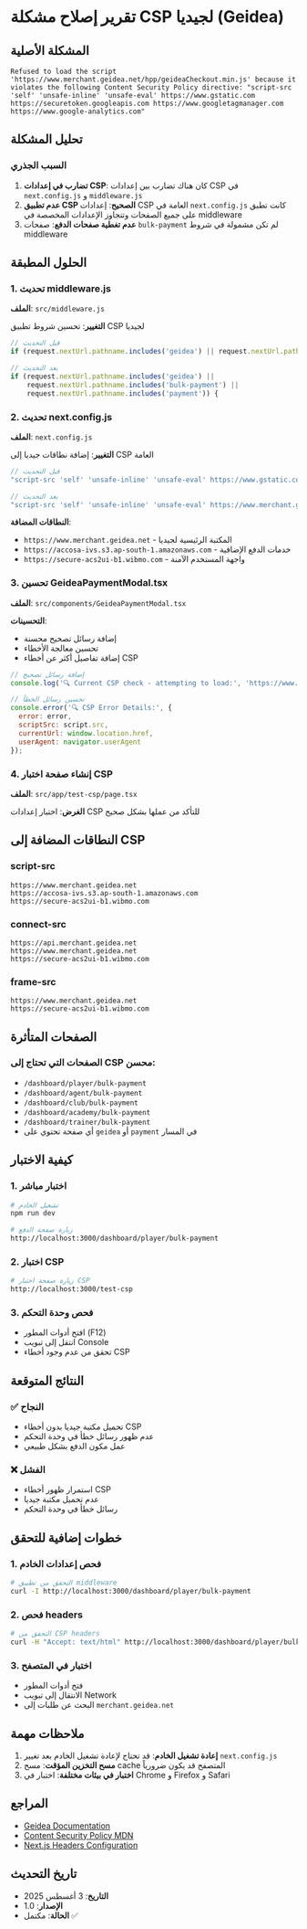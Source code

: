 # تقرير إصلاح مشكلة CSP لجيديا (Geidea)

## المشكلة الأصلية
```
Refused to load the script 'https://www.merchant.geidea.net/hpp/geideaCheckout.min.js' because it violates the following Content Security Policy directive: "script-src 'self' 'unsafe-inline' 'unsafe-eval' https://www.gstatic.com https://securetoken.googleapis.com https://www.googletagmanager.com https://www.google-analytics.com"
```

## تحليل المشكلة

### السبب الجذري
1. **تضارب في إعدادات CSP**: كان هناك تضارب بين إعدادات CSP في `next.config.js` و `middleware.js`
2. **عدم تطبيق CSP الصحيح**: إعدادات CSP العامة في `next.config.js` كانت تطبق على جميع الصفحات وتتجاوز الإعدادات المخصصة في middleware
3. **عدم تغطية صفحات الدفع**: صفحات `bulk-payment` لم تكن مشمولة في شروط middleware

## الحلول المطبقة

### 1. تحديث middleware.js
**الملف**: `src/middleware.js`

**التغيير**: تحسين شروط تطبيق CSP لجيديا
```javascript
// قبل التحديث
if (request.nextUrl.pathname.includes('geidea') || request.nextUrl.pathname.includes('payment')) {

// بعد التحديث  
if (request.nextUrl.pathname.includes('geidea') || 
    request.nextUrl.pathname.includes('bulk-payment') || 
    request.nextUrl.pathname.includes('payment')) {
```

### 2. تحديث next.config.js
**الملف**: `next.config.js`

**التغيير**: إضافة نطاقات جيديا إلى CSP العامة
```javascript
// قبل التحديث
"script-src 'self' 'unsafe-inline' 'unsafe-eval' https://www.gstatic.com https://securetoken.googleapis.com https://www.googletagmanager.com https://www.google-analytics.com"

// بعد التحديث
"script-src 'self' 'unsafe-inline' 'unsafe-eval' https://www.merchant.geidea.net https://accosa-ivs.s3.ap-south-1.amazonaws.com https://secure-acs2ui-b1.wibmo.com https://www.gstatic.com https://securetoken.googleapis.com https://www.googletagmanager.com https://www.google-analytics.com"
```

**النطاقات المضافة**:
- `https://www.merchant.geidea.net` - المكتبة الرئيسية لجيديا
- `https://accosa-ivs.s3.ap-south-1.amazonaws.com` - خدمات الدفع الإضافية
- `https://secure-acs2ui-b1.wibmo.com` - واجهة المستخدم الآمنة

### 3. تحسين GeideaPaymentModal.tsx
**الملف**: `src/components/GeideaPaymentModal.tsx`

**التحسينات**:
- إضافة رسائل تصحيح محسنة
- تحسين معالجة الأخطاء
- إضافة تفاصيل أكثر عن أخطاء CSP

```javascript
// إضافة رسائل تصحيح
console.log('🔍 Current CSP check - attempting to load:', 'https://www.merchant.geidea.net/hpp/geideaCheckout.min.js');

// تحسين رسائل الخطأ
console.error('🔍 CSP Error Details:', {
  error: error,
  scriptSrc: script.src,
  currentUrl: window.location.href,
  userAgent: navigator.userAgent
});
```

### 4. إنشاء صفحة اختبار CSP
**الملف**: `src/app/test-csp/page.tsx`

**الغرض**: اختبار إعدادات CSP للتأكد من عملها بشكل صحيح

## النطاقات المضافة إلى CSP

### script-src
```
https://www.merchant.geidea.net
https://accosa-ivs.s3.ap-south-1.amazonaws.com  
https://secure-acs2ui-b1.wibmo.com
```

### connect-src
```
https://api.merchant.geidea.net
https://www.merchant.geidea.net
https://secure-acs2ui-b1.wibmo.com
```

### frame-src
```
https://www.merchant.geidea.net
https://secure-acs2ui-b1.wibmo.com
```

## الصفحات المتأثرة

### الصفحات التي تحتاج إلى CSP محسن:
- `/dashboard/player/bulk-payment`
- `/dashboard/agent/bulk-payment`
- `/dashboard/club/bulk-payment`
- `/dashboard/academy/bulk-payment`
- `/dashboard/trainer/bulk-payment`
- أي صفحة تحتوي على `geidea` أو `payment` في المسار

## كيفية الاختبار

### 1. اختبار مباشر
```bash
# تشغيل الخادم
npm run dev

# زيارة صفحة الدفع
http://localhost:3000/dashboard/player/bulk-payment
```

### 2. اختبار CSP
```bash
# زيارة صفحة اختبار CSP
http://localhost:3000/test-csp
```

### 3. فحص وحدة التحكم
- افتح أدوات المطور (F12)
- انتقل إلى تبويب Console
- تحقق من عدم وجود أخطاء CSP

## النتائج المتوقعة

### ✅ النجاح
- تحميل مكتبة جيديا بدون أخطاء CSP
- عدم ظهور رسائل خطأ في وحدة التحكم
- عمل مكون الدفع بشكل طبيعي

### ❌ الفشل
- استمرار ظهور أخطاء CSP
- عدم تحميل مكتبة جيديا
- رسائل خطأ في وحدة التحكم

## خطوات إضافية للتحقق

### 1. فحص إعدادات الخادم
```bash
# التحقق من تطبيق middleware
curl -I http://localhost:3000/dashboard/player/bulk-payment
```

### 2. فحص headers
```bash
# التحقق من CSP headers
curl -H "Accept: text/html" http://localhost:3000/dashboard/player/bulk-payment
```

### 3. اختبار في المتصفح
- فتح أدوات المطور
- الانتقال إلى تبويب Network
- البحث عن طلبات إلى `merchant.geidea.net`

## ملاحظات مهمة

1. **إعادة تشغيل الخادم**: قد تحتاج لإعادة تشغيل الخادم بعد تغيير `next.config.js`
2. **مسح التخزين المؤقت**: مسح cache المتصفح قد يكون ضرورياً
3. **اختبار في بيئات مختلفة**: اختبار في Chrome و Firefox و Safari

## المراجع

- [Geidea Documentation](https://docs.geidea.net/)
- [Content Security Policy MDN](https://developer.mozilla.org/en-US/docs/Web/HTTP/CSP)
- [Next.js Headers Configuration](https://nextjs.org/docs/app/api-reference/next-config-js/headers)

## تاريخ التحديث
- **التاريخ**: 3 أغسطس 2025
- **الإصدار**: 1.0
- **الحالة**: مكتمل ✅ 
